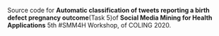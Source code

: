 
Source code for **Automatic classification of tweets reporting a birth defect pregnancy outcome**(Task 5)of **Social Media Mining for Health Applications** 5th #SMM4H Workshop, of COLING 2020.


